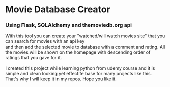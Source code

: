 <h1>Movie Database Creator</h1>
<h3>Using Flask, SQLAlchemy and  themoviedb.org api</h3>

With this tool you can create your "watched/will watch movies site" that you can search for movies with an api key <br> and then add the selected movie to database with a comment and rating. All the movies will be shown on the homepage with descending order of ratings that you gave for it. <br><br>
I created this project while learning python from udemy course and it is simple and clean looking yet effectife base for many projects like this. That's why I will keep it in my repos. Hope you like it.
